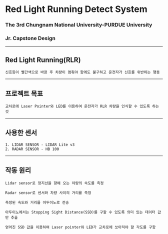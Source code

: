 # Red Light Running Detect System
### The 3rd Chungnam National University-PURDUE University
### Jr. Capstone Design
-------------------------------------------------------

## Red Light Running(RLR)
```
신호등이 빨간색으로 바뀐 후 차량이 멈춰야 함에도 불구하고 운전자가 신호를 위반하는 행동
```

-------------------------------------------------------

## 프로젝트 목표
```
교차로에 Laser Pointer와 LED를 이용하여 운전자가 RLR 차량을 인식할 수 있도록 하는 것
```

-------------------------------------------------------


## 사용한 센서
```
1. LIDAR SENSOR - LIDAR Lite v3
2. RADAR SENSOR - HB 100
```

-------------------------------------------------------


## 작동 원리
```
Lidar sensor로 정지선을 향해 오는 차량의 속도를 측정

Radar sensor로 센서와 차량 사이의 거리를 측정

측정된 속도와 거리를 아두이노로 전송

아두이노에서는 Stopping Sight Distance(SSD)를 구할 수 있도록 의미 있는 데이터 값만 추출

얻어진 SSD 값을 이용하여 Laser pointer와 LED가 교차로에 쏘아져야 할 각도를 구함
```
